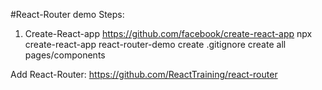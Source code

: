 #React-Router demo
Steps:
1. Create-React-app
https://github.com/facebook/create-react-app
npx create-react-app react-router-demo
create .gitignore
create all pages/components

Add React-Router:
https://github.com/ReactTraining/react-router
